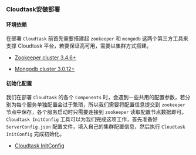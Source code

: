 ### Cloudtask安装部署

#### 环境依赖

在部署 `Cloudtask` 前首先需要搭建起 `zookeeper` 和 `mongodb` 这两个第三方工具来支撑 Cloudtask 平台，若要保证高可用，需要以集群方式搭建。 

- [Zookeeper cluster 3.4.6+](https://zookeeper.apache.org)   

- [Mongodb cluster 3.0.12+](https://www.mongodb.com)  

#### 初始化配置

我们在部署 `Cloudtask` 的各个 `Components` 时，会遇到一些共用的配置参数，若分别为每个服务单独配置会过于繁琐，所以我们需要将配置信息提交到 `zookeeper` 节点中保存，各个服务启动时只需要连接到 `zookeeper` 读取配置节点数据即可。`Cloudtask InitConfig` 工具可以为我们完成这项工作，首先准备好 `ServerConfig.json` 配置文件，填入自己的集群配置信息，然后执行 `Cloudtask InitConfig` 完成初始化。

- [Cloudtask InitConfig](https://github.com/cloudtask/cloudtask-initconfig) 


